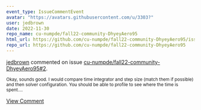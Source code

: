 ```yaml
---
event_type: IssueCommentEvent
avatar: "https://avatars.githubusercontent.com/u/3303?"
user: jedbrown
date: 2022-11-30
repo_name: cu-numpde/fall22-community-DhyeyAero95
html_url: https://github.com/cu-numpde/fall22-community-DhyeyAero95/issues/2
repo_url: https://github.com/cu-numpde/fall22-community-DhyeyAero95
---
```


<a href='https://github.com/jedbrown' target='_blank'>jedbrown</a> commented on issue <a href='https://github.com/cu-numpde/fall22-community-DhyeyAero95/issues/2' target='_blank'>cu-numpde/fall22-community-DhyeyAero95#2</a>.

<small>Okay, sounds good. I would compare time integrator and step size (match them if possible) and then solver configuration. You should be able to profile to see where the time is spent....</small>

<a href='https://github.com/cu-numpde/fall22-community-DhyeyAero95/issues/2' target='_blank'>View Comment</a>